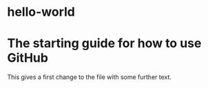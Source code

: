 hello-world
===========

The starting guide for how to use GitHub
===========
This gives a first change to the file with some further text.
